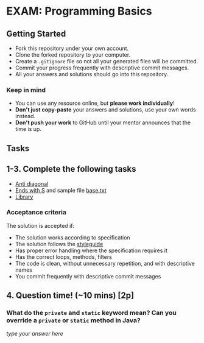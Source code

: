# EXAM: Programming Basics

## Getting Started

- Fork this repository under your own account.
- Clone the forked repository to your computer.
- Create a `.gitignore` file so not all your generated files will be committed.
- Commit your progress frequently with descriptive commit messages.
- All your answers and solutions should go into this repository.

### Keep in mind

- You can use any resource online, but **please work individually**!
- **Don't just copy-paste** your answers and solutions, use your own words instead.
- **Don't push your work** to GitHub until your mentor announces that the time is up.

## Tasks

## 1-3. Complete the following tasks

 -  [Anti diagonal](anti-diagonal/AntiDiagonal.java)
 -  [Ends with S](ends-with-s/EndsWithS.java) and sample file [base.txt](ends-with-s/base.txt)
 -  [Library](library/library.ts)

### Acceptance criteria

The solution is accepted if:

- The solution works according to specification
- The solution follows the [styleguide](https://github.com/green-fox-academy/teaching-materials/blob/master/styleguide/java.md)
- Has proper error handling where the specification requires it
- Has the correct loops, methods, filters
- The code is clean, without unnecessary repetition, and with descriptive names
- You commit frequently with descriptive commit messages

## 4. Question time! (~10 mins) [2p]

### What do the `private` and `static` keyword mean? Can you override a `private` or `static` method in Java?

*type your answer here*
